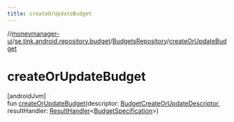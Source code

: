 ```yaml
---
title: createOrUpdateBudget
---
```

//[moneymanager-ui](../../../index.html)/[se.tink.android.repository.budget](../index.html)/[BudgetsRepository](index.html)/[createOrUpdateBudget](create-or-update-budget.html)



# createOrUpdateBudget



[androidJvm]\
fun [createOrUpdateBudget](create-or-update-budget.html)(descriptor: [BudgetCreateOrUpdateDescriptor](../../com.tink.model.budget/-budget-create-or-update-descriptor/index.html), resultHandler: [ResultHandler](../../com.tink.service.handler/-result-handler/index.html)&lt;[BudgetSpecification](../../com.tink.model.budget/index.html#1357535401%2FClasslikes%2F1000845458)&gt;)




